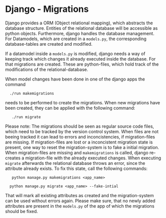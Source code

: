 # Django - Migrations

Django provides a ORM (Object relational mapping), which abstracts the database structure. Entities of the relational database will be accessible as python objects. 
Furthermore, django handles the database management. For Datamodels, which are created in a `models.py`, the corresponding database-tables are created and modified.

If a datamodel inside a `models.py` is modified, django needs a way of keeping track which changes it already executed inside the database. For that migrations are created.
These are python-files, which hold track of the modifications of the relational-database. 

When model changes have been done in one of the django apps the command 
```
  ./run makemigrations
```
needs to be performed to create the migrations. When new migrations have been created, they can be applied with the following command:
```
   ./run migrate
```
Please note: The migrations should be seen as regular source code files, which need to be tracked by the version control system. When files are not beeing tracked it can lead to errors and inconcistencies, if migration-files are missing. If migration-files are lost or a inconcistent migration state is present, one way to reset the migration-system is to fake a initial migration. 
When migration-files are missing and `makemigrations` is called, django re-creates a migration-file with the already executed changes. When executing `migrate` afterwards the relational database throws an error, since the attribute already exists. To fix this state, call the following commands:
```
   python manage.py makemigrations <app_name>
```
```
  python manage.py migrate <app_name> --fake-intial
```
That will mark all existing attributes as created and the migration-system can be used without errors again. Please make sure, that no newly added attributes are present in the `models.py` of the app of which the migrations should be fixed.

